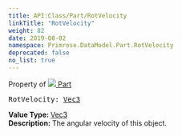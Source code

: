 ```yaml
---
title: API:Class/Part/RotVelocity
linkTitle: "RotVelocity"
weight: 82
date: 2019-08-02
namespace: Primrose.DataModel.Part.RotVelocity
deprecated: false
no_list: true
---
```

Property of <a href="/docs/api-reference/Class/Part"><img src="/icons/silk/brick.png"/>&nbsp;Part</a>
<pre class="method-declaration">
RotVelocity: <a class="type" href="/docs/api-reference/DataType/Vec3">Vec3</a></pre>
<b>Value Type: </b>
<a class="type" href="/docs/api-reference/DataType/Vec3">Vec3</a>
<br/>
<b>Description: </b>
The angular velocity of this object.

